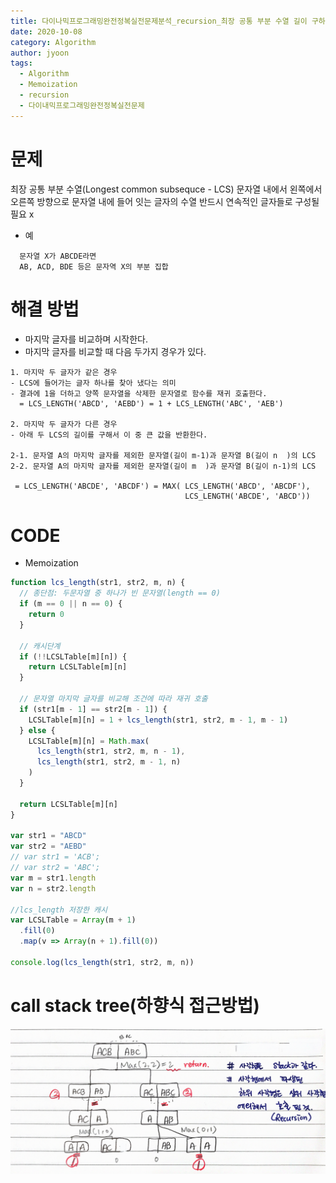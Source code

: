 ```yaml
---
title: 다이나믹프로그래밍완전정복실전문제분석_recursion_최장 공통 부분 수열 길이 구하기
date: 2020-10-08
category: Algorithm
author: jyoon
tags:
  - Algorithm
  - Memoization
  - recursion
  - 다이내믹프로그래밍완전정복실전문제
---
```


# 문제

최장 공통 부분 수열(Longest common subsequce - LCS)
문자열 내에서 왼쪽에서 오른쪽 방향으로 문자열 내에 들어 잇는 글자의 수열
반드시 연속적인 글자들로 구성될 필요 x

- 예

```
  문자열 X가 ABCDE라면
  AB, ACD, BDE 등은 문자역 X의 부분 집합
```

# 해결 방법

- 마지막 글자를 비교하며 시작한다.
- 마지막 글자를 비교할 때 다음 두가지 경우가 있다.

```
1. 마지막 두 글자가 같은 경우
- LCS에 들어가는 글자 하나를 찾아 냈다는 의미
- 결과에 1을 더하고 양쪽 문자열을 삭제한 문자열로 함수를 재귀 호출한다.
  = LCS_LENGTH('ABCD', 'AEBD') = 1 + LCS_LENGTH('ABC', 'AEB')

2. 마지막 두 글자가 다른 경우
- 아래 두 LCS의 길이를 구해서 이 중 큰 값을 반환한다.

2-1. 문자열 A의 마지막 글자를 제외한 문자열(길이 m-1)과 문자열 B(길이 n  )의 LCS
2-2. 문자열 A의 마지막 글자를 제외한 문자열(길이 m  )과 문자열 B(길이 n-1)의 LCS

 = LCS_LENGTH('ABCDE', 'ABCDF') = MAX( LCS_LENGTH('ABCD', 'ABCDF'),
                                       LCS_LENGTH('ABCDE', 'ABCD'))

```

# CODE

- Memoization

```js
function lcs_length(str1, str2, m, n) {
  // 종단점: 두문자열 중 하나가 빈 문자열(length == 0)
  if (m == 0 || n == 0) {
    return 0
  }

  // 캐시단계
  if (!!LCSLTable[m][n]) {
    return LCSLTable[m][n]
  }

  // 문자열 마지막 글자를 비교해 조건에 따라 재귀 호출
  if (str1[m - 1] == str2[m - 1]) {
    LCSLTable[m][n] = 1 + lcs_length(str1, str2, m - 1, m - 1)
  } else {
    LCSLTable[m][n] = Math.max(
      lcs_length(str1, str2, m, n - 1),
      lcs_length(str1, str2, m - 1, n)
    )
  }

  return LCSLTable[m][n]
}

var str1 = "ABCD"
var str2 = "AEBD"
// var str1 = 'ACB';
// var str2 = 'ABC';
var m = str1.length
var n = str2.length

//lcs_length 저장한 캐시
var LCSLTable = Array(m + 1)
  .fill(0)
  .map(v => Array(n + 1).fill(0))

console.log(lcs_length(str1, str2, m, n))
```

# call stack tree(하향식 접근방법)

![](./img/05_최장공통부분수열길이구하기_recursion.png)
